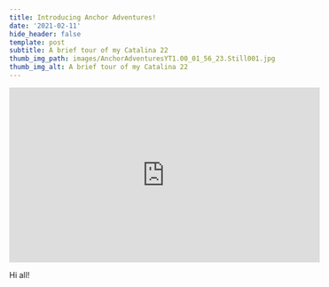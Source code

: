 ```yaml
---
title: Introducing Anchor Adventures!
date: '2021-02-11'
hide_header: false
template: post
subtitle: A brief tour of my Catalina 22
thumb_img_path: images/AnchorAdventuresYT1.00_01_56_23.Still001.jpg
thumb_img_alt: A brief tour of my Catalina 22
---
```

<iframe width="560" height="315" src="https://www.youtube.com/embed/Nk2j8-O4Hnk" frameborder="0" allow="accelerometer; autoplay; clipboard-write; encrypted-media; gyroscope; picture-in-picture" allowfullscreen></iframe>


Hi all!
